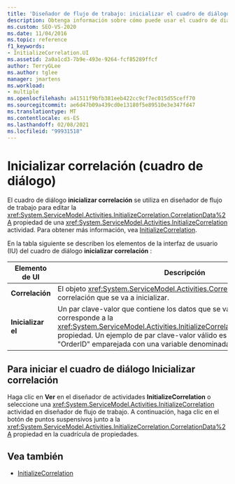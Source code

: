 ```yaml
---
title: 'Diseñador de flujo de trabajo: inicializar el cuadro de diálogo correlación'
description: Obtenga información sobre cómo puede usar el cuadro de diálogo inicializar correlación en el Diseñador de flujo de trabajo para editar la propiedad CorrelationData de una actividad InitializeCorrelation.
ms.custom: SEO-VS-2020
ms.date: 11/04/2016
ms.topic: reference
f1_keywords:
- InitializeCorrelation.UI
ms.assetid: 2a0a1cd3-7b9e-493e-9264-fcf85289ffcf
author: TerryGLee
ms.author: tglee
manager: jmartens
ms.workload:
- multiple
ms.openlocfilehash: a41511f9bfb381eeb422cc9cf7ec015d55ceff70
ms.sourcegitcommit: ae6d47b09a439cd0e13180f5e89510e3e347fd47
ms.translationtype: MT
ms.contentlocale: es-ES
ms.lasthandoff: 02/08/2021
ms.locfileid: "99931518"
---
```

# <a name="initialize-correlation-dialog-box"></a>Inicializar correlación (cuadro de diálogo)

El cuadro de diálogo **inicializar correlación** se utiliza en diseñador de flujo de trabajo para editar la <xref:System.ServiceModel.Activities.InitializeCorrelation.CorrelationData%2A> propiedad de una <xref:System.ServiceModel.Activities.InitializeCorrelation> actividad. Para obtener más información, vea [InitializeCorrelation](../workflow-designer/initializecorrelation-activity-designer.md).

En la tabla siguiente se describen los elementos de la interfaz de usuario (IU) del cuadro de diálogo **inicializar correlación** :

|Elemento de UI|Descripción|
|-|-----------------|
|**Correlación**|El objeto <xref:System.ServiceModel.Activities.CorrelationHandle> de la correlación que se va a inicializar.|
|**Inicializar el**|Un par clave-valor que contiene los datos que se van a inicializar. Este valor corresponde a la <xref:System.ServiceModel.Activities.InitializeCorrelation.CorrelationData%2A> propiedad. Un ejemplo de par clave-valor válido es una clave denominada "OrderID" emparejada con una variable denominada OrderID.|

## <a name="to-launch-the-initialize-correlation-dialog-box"></a>Para iniciar el cuadro de diálogo Inicializar correlación

Haga clic en **Ver** en el diseñador de actividades **InitializeCorrelation** o seleccione una <xref:System.ServiceModel.Activities.InitializeCorrelation> actividad en diseñador de flujo de trabajo. A continuación, haga clic en el botón de puntos suspensivos junto a la <xref:System.ServiceModel.Activities.InitializeCorrelation.CorrelationData%2A> propiedad en la cuadrícula de propiedades.

## <a name="see-also"></a>Vea también

- [InitializeCorrelation](../workflow-designer/initializecorrelation-activity-designer.md)
